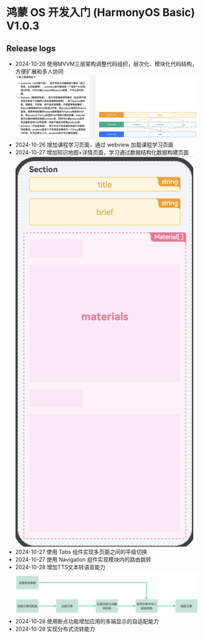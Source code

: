 # 鸿蒙 OS 开发入门 (HarmonyOS Basic) V1.0.3
## Release logs
- 2024-10-26 使用MVVM三层架构调整代码组织，层次化、模块化代码结构，方便扩展和多人协同
![mvvm](./images/mvvm.jpg)
- 2024-10-26 增加课程学习页面，通过 webview 加载课程学习页面
- 2024-10-27 增加知识地图+详情页面，学习通过数据结构化数据构建页面
![struct_data](./images/struct_data_to_ui.jpg)
- 2024-10-27 使用 Tabs 组件实现多页面之间的平级切换
- 2024-10-27 使用 Navigation 组件实现模块内的路由跳转
- 2024-10-28 增加TTS文本转语音能力
![tts](./images/tts_engine.png)
- 2024-10-28 使用断点功能增加应用的多端显示的自适配能力
- 2024-10-28 实现分布式流转能力